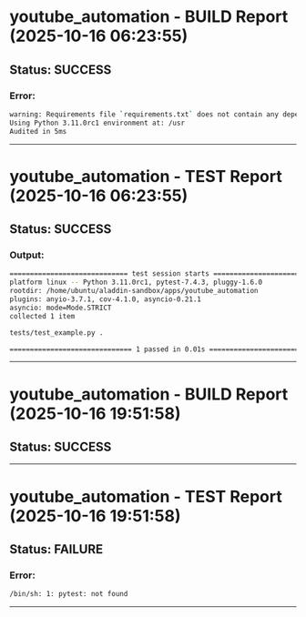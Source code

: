 # youtube_automation - BUILD Report (2025-10-16 06:23:55)

## Status: SUCCESS

### Error:
```bash
warning: Requirements file `requirements.txt` does not contain any dependencies
Using Python 3.11.0rc1 environment at: /usr
Audited in 5ms

```

---

# youtube_automation - TEST Report (2025-10-16 06:23:55)

## Status: SUCCESS

### Output:
```bash
============================= test session starts ==============================
platform linux -- Python 3.11.0rc1, pytest-7.4.3, pluggy-1.6.0
rootdir: /home/ubuntu/aladdin-sandbox/apps/youtube_automation
plugins: anyio-3.7.1, cov-4.1.0, asyncio-0.21.1
asyncio: mode=Mode.STRICT
collected 1 item

tests/test_example.py .                                                  [100%]

============================== 1 passed in 0.01s ===============================

```

---

# youtube_automation - BUILD Report (2025-10-16 19:51:58)

## Status: SUCCESS

---

# youtube_automation - TEST Report (2025-10-16 19:51:58)

## Status: FAILURE

### Error:
```bash
/bin/sh: 1: pytest: not found

```

---

